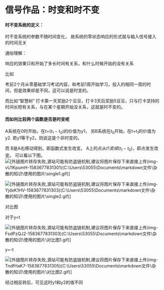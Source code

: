 ﻿# 信号作品：时变和时不变

#### 时不变系统的定义：

时不变系统的参数不随时间变化， 故系统的零状态响应的形式就与输入信号接入的时间无关

通俗理解：

响应的效果只和开始了多长时间有关系，和什么时候开始的没有关系

比如

考前2个月从零基础学习考试内容，和考前1周开始学习，投入的相同一周的时间，但是效果却是不同，这可以说是时变的。

而比如“智慧树” 打卡第一天奖励2个豆豆，打卡3天后奖励5豆豆，只与打卡坚持的时间长短有关系，与在某个星期开始没关系，这就是时不变的。

#### 而如何比较两个函数是否是时变呢
A系统在0时开始，在t=($t_1-t_0$)的价值为y1，
另B系统在$t_0$开始，在t=$t_1$的价值为y2.
若y1等于y2，则说这是个非时变的。

而 B是A右移动得到，即函数式发生改变。
A上的点从$t1变成(t_1-t_0)$，即点发生改变。
可以看以下图。
![\[外链图片转存失败,源站可能有防盗链机制,建议将图片保存下来直接上传(img-vU1KpumH-1583677831301)(C:\Users\53055\Documents\markdown文件\杂散的知识\使用的图片\single1.gif)\]](https://img-blog.csdnimg.cn/20200308223045762.gif)



![\[外链图片转存失败,源站可能有防盗链机制,建议将图片保存下来直接上传(img-YjdxK1HV-1583677831303)(C:\Users\53055\Documents\markdown文件\杂散的知识\使用的图片\single2.gif)\]](https://img-blog.csdnimg.cn/2020030822305565.gif)



对比图

对于y=t



![\[外链图片转存失败,源站可能有防盗链机制,建议将图片保存下来直接上传(img-FsdPzQJ2-1583677831303)(C:\Users\53055\Documents\markdown文件\杂散的知识\使用的图片\对比图1.gif)\]](https://img-blog.csdnimg.cn/2020030822310984.gif)

y=-t

![\[外链图片转存失败,源站可能有防盗链机制,建议将图片保存下来直接上传(img-TndfHaK7-1583677831305)(C:\Users\53055\Documents\markdown文件\杂散的知识\使用的图片\对比图2.gif)\]](https://img-blog.csdnimg.cn/20200308223123906.gif)

经过相反转后，可见这时y1和y2的值不同



